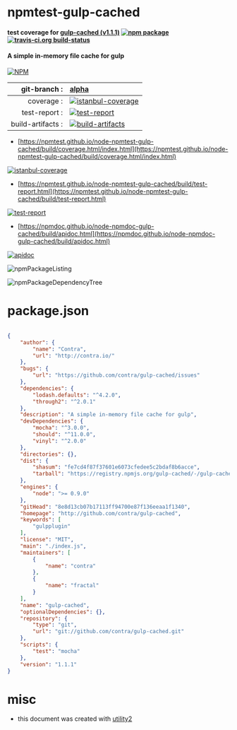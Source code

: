 # npmtest-gulp-cached

#### test coverage for  [gulp-cached (v1.1.1)](http://github.com/contra/gulp-cached)  [![npm package](https://img.shields.io/npm/v/npmtest-gulp-cached.svg?style=flat-square)](https://www.npmjs.org/package/npmtest-gulp-cached) [![travis-ci.org build-status](https://api.travis-ci.org/npmtest/node-npmtest-gulp-cached.svg)](https://travis-ci.org/npmtest/node-npmtest-gulp-cached)

#### A simple in-memory file cache for gulp

[![NPM](https://nodei.co/npm/gulp-cached.png?downloads=true&downloadRank=true&stars=true)](https://www.npmjs.com/package/gulp-cached)

| git-branch : | [alpha](https://github.com/npmtest/node-npmtest-gulp-cached/tree/alpha)|
|--:|:--|
| coverage : | [![istanbul-coverage](https://npmtest.github.io/node-npmtest-gulp-cached/build/coverage.badge.svg)](https://npmtest.github.io/node-npmtest-gulp-cached/build/coverage.html/index.html)|
| test-report : | [![test-report](https://npmtest.github.io/node-npmtest-gulp-cached/build/test-report.badge.svg)](https://npmtest.github.io/node-npmtest-gulp-cached/build/test-report.html)|
| build-artifacts : | [![build-artifacts](https://npmtest.github.io/node-npmtest-gulp-cached/glyphicons_144_folder_open.png)](https://github.com/npmtest/node-npmtest-gulp-cached/tree/gh-pages/build)|

- [https://npmtest.github.io/node-npmtest-gulp-cached/build/coverage.html/index.html](https://npmtest.github.io/node-npmtest-gulp-cached/build/coverage.html/index.html)

[![istanbul-coverage](https://npmtest.github.io/node-npmtest-gulp-cached/build/screenCapture.buildCi.browser.%252Ftmp%252Fbuild%252Fcoverage.lib.html.png)](https://npmtest.github.io/node-npmtest-gulp-cached/build/coverage.html/index.html)

- [https://npmtest.github.io/node-npmtest-gulp-cached/build/test-report.html](https://npmtest.github.io/node-npmtest-gulp-cached/build/test-report.html)

[![test-report](https://npmtest.github.io/node-npmtest-gulp-cached/build/screenCapture.buildCi.browser.%252Ftmp%252Fbuild%252Ftest-report.html.png)](https://npmtest.github.io/node-npmtest-gulp-cached/build/test-report.html)

- [https://npmdoc.github.io/node-npmdoc-gulp-cached/build/apidoc.html](https://npmdoc.github.io/node-npmdoc-gulp-cached/build/apidoc.html)

[![apidoc](https://npmdoc.github.io/node-npmdoc-gulp-cached/build/screenCapture.buildCi.browser.%252Ftmp%252Fbuild%252Fapidoc.html.png)](https://npmdoc.github.io/node-npmdoc-gulp-cached/build/apidoc.html)

![npmPackageListing](https://npmtest.github.io/node-npmtest-gulp-cached/build/screenCapture.npmPackageListing.svg)

![npmPackageDependencyTree](https://npmtest.github.io/node-npmtest-gulp-cached/build/screenCapture.npmPackageDependencyTree.svg)



# package.json

```json

{
    "author": {
        "name": "Contra",
        "url": "http://contra.io/"
    },
    "bugs": {
        "url": "https://github.com/contra/gulp-cached/issues"
    },
    "dependencies": {
        "lodash.defaults": "^4.2.0",
        "through2": "^2.0.1"
    },
    "description": "A simple in-memory file cache for gulp",
    "devDependencies": {
        "mocha": "^3.0.0",
        "should": "^11.0.0",
        "vinyl": "^2.0.0"
    },
    "directories": {},
    "dist": {
        "shasum": "fe7cd4f87f37601e6073cfedee5c2bdaf8b6acce",
        "tarball": "https://registry.npmjs.org/gulp-cached/-/gulp-cached-1.1.1.tgz"
    },
    "engines": {
        "node": ">= 0.9.0"
    },
    "gitHead": "8e8d13cb07b17113ff94700e87f136eeaa1f1340",
    "homepage": "http://github.com/contra/gulp-cached",
    "keywords": [
        "gulpplugin"
    ],
    "license": "MIT",
    "main": "./index.js",
    "maintainers": [
        {
            "name": "contra"
        },
        {
            "name": "fractal"
        }
    ],
    "name": "gulp-cached",
    "optionalDependencies": {},
    "repository": {
        "type": "git",
        "url": "git://github.com/contra/gulp-cached.git"
    },
    "scripts": {
        "test": "mocha"
    },
    "version": "1.1.1"
}
```



# misc
- this document was created with [utility2](https://github.com/kaizhu256/node-utility2)
